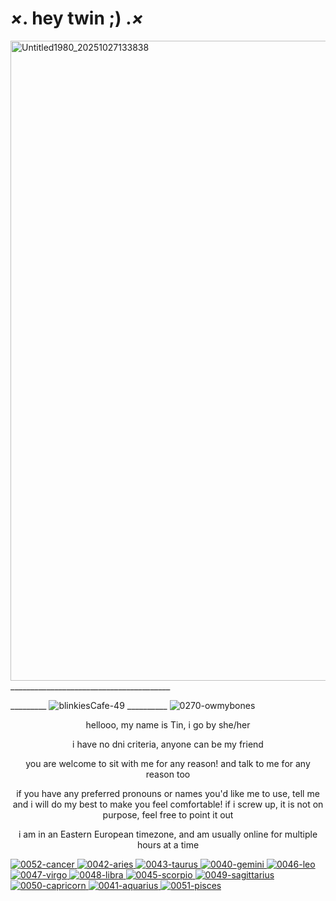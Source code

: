# _×___. hey twin ;) .___×_



<img width="768" height="1024" alt="Untitled1980_20251027133838" src="https://github.com/user-attachments/assets/5e1f4842-0c1f-4648-9e7c-885b69c93970" />
________________________________________

_________ ![blinkiesCafe-49](https://github.com/user-attachments/assets/a7f7766d-860c-4e7b-a8a8-da260183464c) __________
 ![0270-owmybones](https://github.com/user-attachments/assets/8e1f0704-526f-4ed8-aa49-7c30728cc905)


<p align="center">
 hellooo, my name is Tin, i go by she/her
</p>
<p align="center">
i have no dni criteria, anyone can be my friend
</p>
<p align="center">
you are welcome to sit with me for any reason! and talk to me for any reason too
</p>
<p align="center">
if you have any preferred pronouns or names you'd like me to use, tell me and i will do my best to make you feel comfortable! if i screw up, it is not on purpose, feel free to point it out
</p>
<p align="center">
i am in an Eastern European timezone, and am usually online for multiple hours at a time
</p>

[![0052-cancer](https://github.com/user-attachments/assets/3a075076-6794-4875-b722-866eda7f1c3f)
](blink.ies)[![0042-aries](https://github.com/user-attachments/assets/17c2d0f6-e521-4140-ae3c-37347dddf048)
](blink.ies)[![0043-taurus](https://github.com/user-attachments/assets/e34ebfaa-3fca-4b21-aa5f-05dcf37e1aa7)
](blink.ies)[![0040-gemini](https://github.com/user-attachments/assets/9dae33b7-c5df-4a40-b11d-57587f03c605)
](blink.ies)[![0046-leo](https://github.com/user-attachments/assets/4d31f0c2-46ed-46db-8bb6-befe232557b5)
](blink.ies)[![0047-virgo](https://github.com/user-attachments/assets/ade3ce96-ba02-48af-bc74-8d2b2a8c2d9e)
](blink.ies)[![0048-libra](https://github.com/user-attachments/assets/edbd4941-2d37-4a98-9fe5-540c6a339eae)
](blink.ies)[![0045-scorpio](https://github.com/user-attachments/assets/a5d0123b-47eb-4954-8481-73f51dddf4b0)
](blink.ies)[![0049-sagittarius](https://github.com/user-attachments/assets/952fd421-30eb-4af9-82fc-734cfefdfa62)
](blink.ies)[![0050-capricorn](https://github.com/user-attachments/assets/a8a88b78-bcf6-4603-ae9b-16541224b9fd)
](blink.ies)[![0041-aquarius](https://github.com/user-attachments/assets/b20b96fe-ab95-4d88-9292-6265ff060f24)
](blink.ies)[![0051-pisces](https://github.com/user-attachments/assets/5a0a7976-a12b-427e-9fc4-c4a29b436bdb)
](blink.ies)
